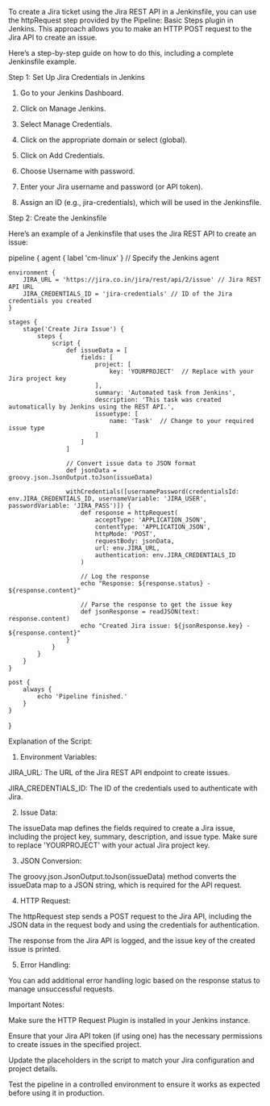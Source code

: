 To create a Jira ticket using the Jira REST API in a Jenkinsfile, you can use the httpRequest step provided by the Pipeline: Basic Steps plugin in Jenkins. This approach allows you to make an HTTP POST request to the Jira API to create an issue.

Here’s a step-by-step guide on how to do this, including a complete Jenkinsfile example.

Step 1: Set Up Jira Credentials in Jenkins

1. Go to your Jenkins Dashboard.


2. Click on Manage Jenkins.


3. Select Manage Credentials.


4. Click on the appropriate domain or select (global).


5. Click on Add Credentials.


6. Choose Username with password.


7. Enter your Jira username and password (or API token).


8. Assign an ID (e.g., jira-credentials), which will be used in the Jenkinsfile.



Step 2: Create the Jenkinsfile

Here’s an example of a Jenkinsfile that uses the Jira REST API to create an issue:

pipeline {
    agent { label 'cm-linux' }  // Specify the Jenkins agent

    environment {
        JIRA_URL = 'https://jira.co.in/jira/rest/api/2/issue' // Jira REST API URL
        JIRA_CREDENTIALS_ID = 'jira-credentials' // ID of the Jira credentials you created
    }

    stages {
        stage('Create Jira Issue') {
            steps {
                script {
                    def issueData = [
                        fields: [
                            project: [
                                key: 'YOURPROJECT'  // Replace with your Jira project key
                            ],
                            summary: 'Automated task from Jenkins',
                            description: 'This task was created automatically by Jenkins using the REST API.',
                            issuetype: [
                                name: 'Task'  // Change to your required issue type
                            ]
                        ]
                    ]

                    // Convert issue data to JSON format
                    def jsonData = groovy.json.JsonOutput.toJson(issueData)

                    withCredentials([usernamePassword(credentialsId: env.JIRA_CREDENTIALS_ID, usernameVariable: 'JIRA_USER', passwordVariable: 'JIRA_PASS')]) {
                        def response = httpRequest(
                            acceptType: 'APPLICATION_JSON',
                            contentType: 'APPLICATION_JSON',
                            httpMode: 'POST',
                            requestBody: jsonData,
                            url: env.JIRA_URL,
                            authentication: env.JIRA_CREDENTIALS_ID
                        )

                        // Log the response
                        echo "Response: ${response.status} - ${response.content}"
                        
                        // Parse the response to get the issue key
                        def jsonResponse = readJSON(text: response.content)
                        echo "Created Jira issue: ${jsonResponse.key} - ${response.content}"
                    }
                }
            }
        }
    }

    post {
        always {
            echo 'Pipeline finished.'
        }
    }
}

Explanation of the Script:

1. Environment Variables:

JIRA_URL: The URL of the Jira REST API endpoint to create issues.

JIRA_CREDENTIALS_ID: The ID of the credentials used to authenticate with Jira.



2. Issue Data:

The issueData map defines the fields required to create a Jira issue, including the project key, summary, description, and issue type. Make sure to replace 'YOURPROJECT' with your actual Jira project key.



3. JSON Conversion:

The groovy.json.JsonOutput.toJson(issueData) method converts the issueData map to a JSON string, which is required for the API request.



4. HTTP Request:

The httpRequest step sends a POST request to the Jira API, including the JSON data in the request body and using the credentials for authentication.

The response from the Jira API is logged, and the issue key of the created issue is printed.



5. Error Handling:

You can add additional error handling logic based on the response status to manage unsuccessful requests.




Important Notes:

Make sure the HTTP Request Plugin is installed in your Jenkins instance.

Ensure that your Jira API token (if using one) has the necessary permissions to create issues in the specified project.

Update the placeholders in the script to match your Jira configuration and project details.

Test the pipeline in a controlled environment to ensure it works as expected before using it in production.


